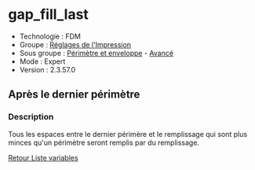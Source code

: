 # gap_fill_last

* Technologie : FDM
* Groupe : [Réglages de l'Impression](../print_settings/print_settings.md)
* Sous groupe : [Périmètre et enveloppe](../print_settings/print_settings.md#périmètre-et-enveloppe) - [Avancé](../print_settings/print_settings.md#avancé)
* Mode : Expert
* Version : 2.3.57.0

## Après le dernier périmètre

### Description

Tous les espaces entre le dernier périmère et le remplissage qui sont plus minces qu'un périmètre seront remplis par du remplissage.

[Retour Liste variables](variable_list.md)